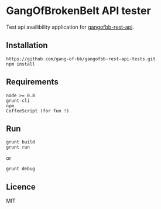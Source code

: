 GangOfBrokenBelt API tester
===========================

Test api availibility application for [gangofbb-rest-api](http://gangofbb.bhtz.fr/).

Installation
------------
	
	https://github.com/gang-of-bb/gangofbb-rest-api-tests.git
	npm install

Requirements
------------

	node >= 0.8
	grunt-cli
	npm
	CoffeeScript (for fun !)

Run
---

	grunt build
	grunt run

or

	grunt debug

Licence
-------

MIT